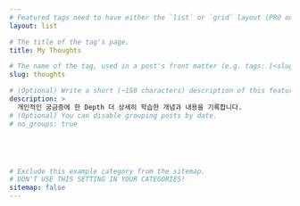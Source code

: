 ```yaml
---
# Featured tags need to have either the `list` or `grid` layout (PRO only).
layout: list

# The title of the tag's page.
title: My Thoughts

# The name of the tag, used in a post's front matter (e.g. tags: [<slug>]).
slug: thoughts

# (Optional) Write a short (~150 characters) description of this featured tag.
description: >
  개인적인 궁금증에 한 Depth 더 상세히 학습한 개념과 내용을 기록합니다.
# (Optional) You can disable grouping posts by date.
# no_groups: true





# Exclude this example category from the sitemap.
# DON'T USE THIS SETTING IN YOUR CATEGORIES!
sitemap: false
---
```

